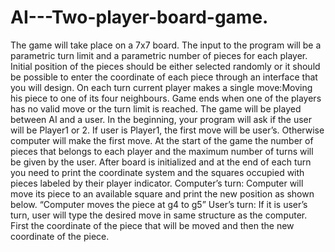 # AI---Two-player-board-game.


The game will take place on a 7x7 board. The input to the program will be a parametric turn limit and
a parametric number of pieces for each player. Initial position of the pieces should be either selected
randomly or it should be possible to enter the coordinate of each piece through an interface that you
will design.
On each turn current player makes a single move:Moving his piece to one of its four neighbours. Game
ends when one of the players has no valid move or the turn limit is reached.
The game will be played between AI and a user. In the beginning, your program will ask if the user will
be Player1 or 2. If user is Player1, the first move will be user’s. Otherwise computer will make the first
move.
At the start of the game the number of pieces that belongs to each player and the maximum number of
turns will be given by the user.
After board is initialized and at the end of each turn you need to print the coordinate system and the
squares occupied with pieces labeled by their player indicator.
Computer’s turn:
Computer will move its piece to an available square and print the new position as shown below.
“Computer moves the piece at g4 to g5”
User’s turn:
If it is user’s turn, user will type the desired move in same structure as the computer. First the
coordinate of the piece that will be moved and then the new coordinate of the piece.
